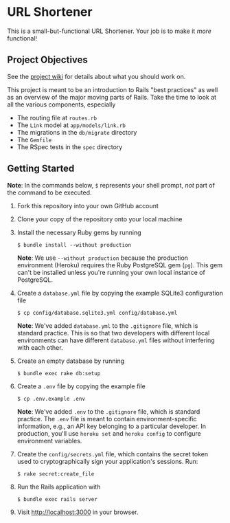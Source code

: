 # URL Shortener

This is a small-but-functional URL Shortener.  Your job is to make it _more_ functional!

## Project Objectives

See the [project wiki](http://github.com/codeunion/url-shortener/wiki) for details about what you should work on.

This project is meant to be an introduction to Rails "best practices" as well as an overview of the major moving parts of Rails.  Take the time to look at all the various components, especially

- The routing file at `routes.rb`
- The `Link` model at `app/models/link.rb`
- The migrations in the `db/migrate` directory
- The `Gemfile`
- The RSpec tests in the `spec` directory

## Getting Started

**Note**: In the commands below, `$` represents your shell prompt, _not_ part of the command to be executed.

1. Fork this repository into your own GitHub account

2. Clone your copy of the repository onto your local machine

3. Install the necessary Ruby gems by running

   ```shell-session
   $ bundle install --without production
   ```

   **Note**: We use `--without production` because the production environment (Heroku) requires the Ruby PostgreSQL gem (`pg`). This gem can't be installed unless you're running your own local instance of PostgreSQL.

4. Create a `database.yml` file by copying the example SQLite3 configuration file

   ```shell-session
   $ cp config/database.sqlite3.yml config/database.yml
   ```

   **Note**: We've added `database.yml` to the `.gitignore` file, which is standard practice.  This is so that two developers with different local environments can have different `database.yml` files without interfering with each other.

5. Create an empty database by running

   ```shell-session
   $ bundle exec rake db:setup
   ```

6. Create a `.env` file by copying the example file

   ```shell-session
   $ cp .env.example .env
   ```

   **Note**: We've added `.env` to the `.gitignore` file, which is standard practice.  The `.env` file is meant to contain environment-specific information, e.g., an API key belonging to a particular developer. In production, you'll use `heroku set` and `heroku config` to configure environment variables.

7. Create the `config/secrets.yml` file, which contains the secret token used to cryptographically sign your application's sessions.  Run:

   ```shell-session
   $ rake secret:create_file
   ```

8. Run the Rails application with

   ```shell-session
   $ bundle exec rails server
   ```

9. Visit [http://localhost:3000](http://localhost:3000) in your browser.
